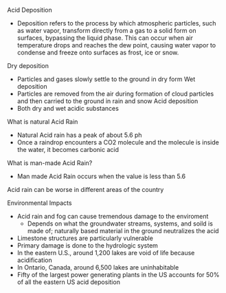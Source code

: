 Acid Deposition 
- Deposition refers to the process by which atmospheric particles, such as water vapor, transform directly from a gas to a solid form on surfaces, bypassing the liquid phase. This can occur when air temperature drops and reaches the dew point, causing water vapor to condense and freeze onto surfaces as frost, ice or snow.

Dry deposition 
- Particles and gases slowly settle to the ground in dry form 
Wet deposition 
- Particles are removed from the air during formation of cloud particles and then carried to the ground in rain and snow 
Acid deposition 
- Both dry and wet acidic substances 

What is natural Acid Rain 
- Natural Acid rain has a peak of about 5.6 ph 
- Once a raindrop encounters a CO2 molecule and the molecule is inside the water, it becomes carbonic acid 

What is man-made Acid Rain?
- Man made Acid Rain occurs when the value is less than 5.6

Acid rain can be worse in different areas of the country 

Environmental Impacts 
- Acid rain and fog can cause tremendous damage to the enviroment 
	- Depends on what the groundwater streams, systems, and soild is made of; naturally based material in the ground neutralizes the acid 
- Limestone structures are particularly vulnerable
- Primary damage is done to the hydrologic system 
- In the eastern U.S., around 1,200 lakes are void of life because acidification 
- In Ontario, Canada, around 6,500 lakes are uninhabitable
- Fifty of the largest power generating plants in the US accounts for 50% of all the eastern US acid deposition 



